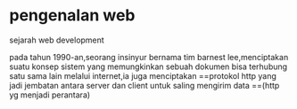 
# pengenalan web



 sejarah web development

pada tahun 1990-an,seorang insinyur bernama tim barnest lee,menciptakan suatu konsep sistem yang memungkinkan sebuah dokumen bisa terhubung satu sama lain melalui internet,ia juga menciptakan ==protokol http yang jadi jembatan antara server dan client untuk saling mengirim data ==(http yg menjadi perantara)
